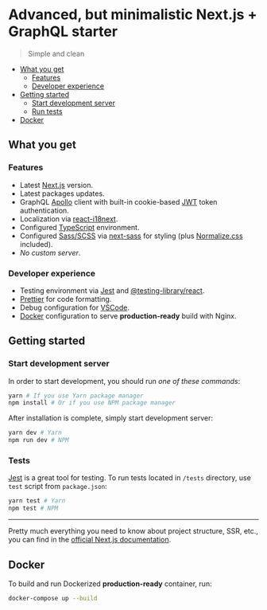 # Advanced, but minimalistic Next.js + GraphQL starter

> Simple and clean

- [What you get](#what-you-get)
  - [Features](#features)
  - [Developer experience](#developer-experience)
- [Getting started](#getting-started)
  - [Start development server](#start-development-server)
  - [Run tests](#run-tests)
- [Docker](#docker)

## What you get

### Features

- Latest [Next.js](https://nextjs.org/) version.
- Latest packages updates.
- GraphQL [Apollo](https://www.apollographql.com/docs/react/essentials/get-started/) client with built-in cookie-based [JWT](https://jwt.io/) token authentication.
- Localization via [react-i18next](https://react.i18next.com/).
- Configured [TypeScript](https://www.typescriptlang.org/) environment.
- Configured [Sass/SCSS](https://sass-lang.com/) via [next-sass](https://github.com/zeit/next-plugins/tree/master/packages/next-sass) for styling (plus [Normalize.css](https://necolas.github.io/normalize.css/) included).
- _No custom server_.

### Developer experience

- Testing environment via [Jest](https://jestjs.io/) and [@testing-library/react](https://testing-library.com/docs/react-testing-library/intro).
- [Prettier](https://prettier.io/) for code formatting.
- Debug configuration for [VSCode](https://code.visualstudio.com/).
- [Docker](https://www.docker.com/) configuration to serve **production-ready** build with Nginx.

## Getting started

### Start development server

In order to start development, you should run _one of these commands_:

```bash
yarn # If you use Yarn package manager
npm install # Or if you use NPM package manager
```

After installation is complete, simply start development server:

```bash
yarn dev # Yarn
npm run dev # NPM
```

### Tests

[Jest](https://jestjs.io/) is a great tool for testing. To run tests located in `/tests` directory, use `test` script from `package.json`:

```bash
yarn test # Yarn
npm test # NPM
```

---

Pretty much everything you need to know about project structure, SSR, etc., you can find in the [official Next.js documentation](https://nextjs.org/docs).

## Docker

To build and run Dockerized **production-ready** container, run:

```bash
docker-compose up --build
```

